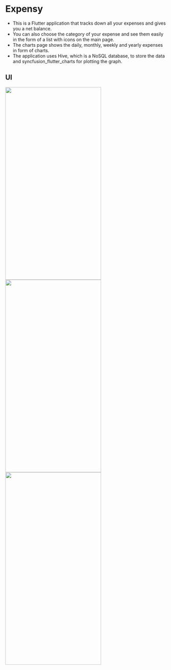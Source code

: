 # Expensy
* This is a Flutter application that tracks down all your expenses and gives you a net balance.
* You can also choose the category of your expense and see them easily in the form of a list with icons on the main page.
* The charts page shows the daily, monthly, weekly and yearly expenses in form of charts.
* The application uses Hive, which is a NoSQL database, to store the data and syncfusion_flutter_charts for plotting the graph.

## UI
<img src="https://github.com/manohar-iitg/Expensy/assets/96137651/3e8faa87-c212-4979-afd5-3d77fb1a820a" height=600, width=300>
<img src="https://github.com/manohar-iitg/Expensy/assets/96137651/8dcd2450-fc07-4478-99f1-6b274e9e8d18" height=600, width=300>
<img src="https://github.com/manohar-iitg/Expensy/assets/96137651/84eeb63c-2232-48a8-91b8-0c0b6fd4366c" height=600, width=300>

